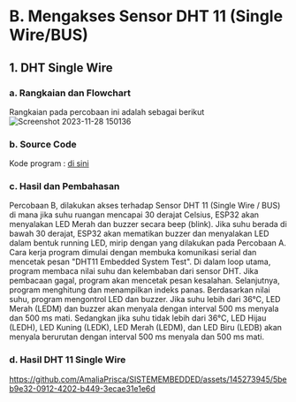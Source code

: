 # B. Mengakses Sensor DHT 11 (Single Wire/BUS)
## 1. DHT Single Wire
### a. Rangkaian dan Flowchart
Rangkaian pada percobaan ini adalah sebagai berikut
![Screenshot 2023-11-28 150136](https://github.com/AmaliaPrisca/SISTEMEMBEDDED/assets/145273945/4fda8a34-ec2f-4278-a6c5-e5d72c44b2b2)



### b. Source Code
Kode program : <a href="GPIO_1.2/GPIO_1.ino">di sini</a>

### c. Hasil dan Pembahasan
Percobaan B, dilakukan akses terhadap Sensor DHT 11 (Single Wire / BUS) di mana jika suhu ruangan mencapai 30 derajat Celsius, ESP32 akan menyalakan LED Merah dan buzzer secara beep (blink). Jika suhu berada di bawah 30 derajat, ESP32 akan mematikan buzzer dan menyalakan LED dalam bentuk running LED, mirip dengan yang dilakukan pada Percobaan A. 
Cara kerja program dimulai dengan membuka komunikasi serial dan mencetak pesan "DHT11 Embedded System Test". Di dalam loop utama, program membaca nilai suhu dan kelembaban dari sensor DHT. Jika pembacaan gagal, program akan mencetak pesan kesalahan. Selanjutnya, program menghitung dan menampilkan indeks panas. Berdasarkan nilai suhu, program mengontrol LED dan buzzer. Jika suhu lebih dari 36°C, LED Merah (LEDM) dan buzzer akan menyala dengan interval 500 ms menyala dan 500 ms mati. Sedangkan jika suhu tidak lebih dari 36°C, LED Hijau (LEDH), LED Kuning (LEDK), LED Merah (LEDM), dan LED Biru (LEDB) akan menyala berurutan dengan interval 500 ms menyala dan 500 ms mati.

### d. Hasil DHT 11 Single Wire
https://github.com/AmaliaPrisca/SISTEMEMBEDDED/assets/145273945/5beb9e32-0912-4202-b449-3ecae31e1e6d
